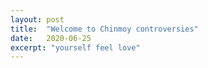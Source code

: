 ```yaml
---
layout: post
title:  "Welcome to Chinmoy controversies"
date:   2020-06-25
excerpt: "yourself feel love"
---
```

